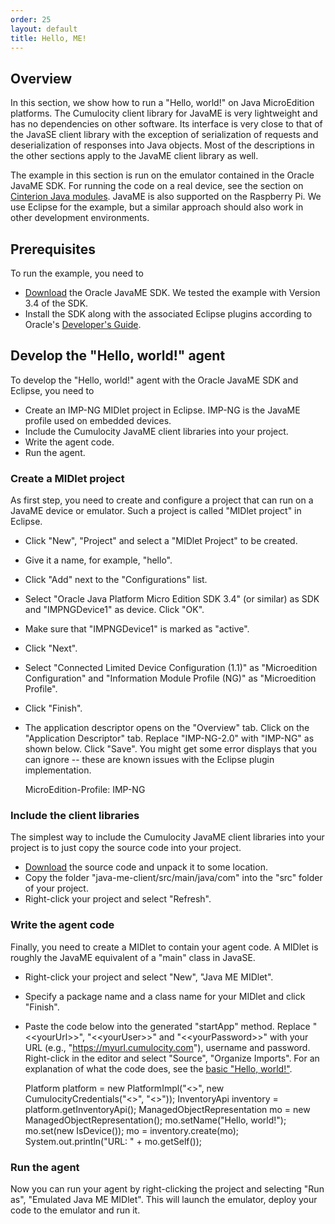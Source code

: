 ```yaml
---
order: 25
layout: default
title: Hello, ME!
---
```


## Overview

In this section, we show how to run a "Hello, world!" on Java MicroEdition platforms. The Cumulocity client library for JavaME is very lightweight and has no dependencies on other software. Its interface is very close to that of the JavaSE client library with the exception of serialization of requests and deserialization of responses into Java objects. Most of the descriptions in the other sections apply to the JavaME client library as well.

The example in this section is run on the emulator contained in the Oracle JavaME SDK. For running the code on a real device, see the section on [Cinterion Java modules](/guides/devices/cinterion). JavaME is also supported on the Raspberry Pi. We use Eclipse for the example, but a similar approach should also work in other development environments.

## Prerequisites

To run the example, you need to

* [Download](http://www.oracle.com/technetwork/java/embedded/javame/javame-sdk/downloads/index.html) the Oracle JavaME SDK. We tested the example with Version 3.4 of the SDK.
* Install the SDK along with the associated Eclipse plugins according to Oracle's [Developer's Guide](http://docs.oracle.com/javame/dev-tools/jme-sdk-3.4/ecl/html/toc.htm).

## Develop the "Hello, world!" agent

To develop the "Hello, world!" agent with the Oracle JavaME SDK and Eclipse, you need to

* Create an IMP-NG MIDlet project in Eclipse. IMP-NG is the JavaME profile used on embedded devices.
* Include the Cumulocity JavaME client libraries into your project.
* Write the agent code.
* Run the agent.

### Create a MIDlet project

As first step, you need to create and configure a project that can run on a JavaME device or emulator. Such a project is called "MIDlet project" in Eclipse.

* Click "New", "Project" and select a "MIDlet Project" to be created.
* Give it a name, for example, "hello".
* Click "Add" next to the "Configurations" list.
* Select "Oracle Java Platform Micro Edition SDK 3.4" (or similar) as SDK and "IMPNGDevice1" as device. Click "OK".
* Make sure that "IMPNGDevice1" is marked as "active".
* Click "Next".
* Select "Connected Limited Device Configuration (1.1)" as "Microedition Configuration" and "Information Module Profile (NG)" as "Microedition Profile".
* Click "Finish".
* The application descriptor opens on the "Overview" tab. Click on the "Application Descriptor" tab. Replace "IMP-NG-2.0" with "IMP-NG" as shown below. Click "Save". You might get some error displays that you can ignore -- these are known issues with the Eclipse plugin implementation.


	MicroEdition-Profile: IMP-NG

### Include the client libraries

The simplest way to include the Cumulocity JavaME client libraries into your project is to just copy the source code into your project. 

* [Download](https://bitbucket.org/m2m/cumulocity-clients-java/get/tip.zip) the source code and unpack it to some location.
* Copy the folder "java-me-client/src/main/java/com" into the "src" folder of your project.
* Right-click your project and select "Refresh".

### Write the agent code

Finally, you need to create a MIDlet to contain your agent code. A MIDlet is roughly the JavaME equivalent of a "main" class in JavaSE.

* Right-click your project and select "New", "Java ME MIDlet".
* Specify a package name and a class name for your MIDlet and click "Finish".
* Paste the code below into the generated "startApp" method. Replace "&lt;&lt;yourUrl&gt;&gt;", "&lt;&lt;yourUser&gt;&gt;" and "&lt;&lt;yourPassword&gt;&gt;" with your URL (e.g., "https://myurl.cumulocity.com"), username and password. Right-click in the editor and select "Source", "Organize Imports". For an explanation of what the code does, see the [basic "Hello, world!"](/guides/java/hello-world-basic).


	Platform platform = new PlatformImpl("<<yourURL>>", new CumulocityCredentials("<<yourUser>>", "<<yourPassword>>"));
	InventoryApi inventory = platform.getInventoryApi();
	ManagedObjectRepresentation mo = new ManagedObjectRepresentation();
	mo.setName("Hello, world!");
	mo.set(new IsDevice());
	mo = inventory.create(mo);
	System.out.println("URL: " + mo.getSelf());

### Run the agent

Now you can run your agent by right-clicking the project and selecting "Run as", "Emulated Java ME MIDlet". This will launch the emulator, deploy your code to the emulator and run it.
